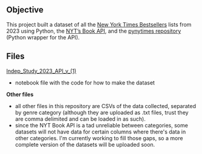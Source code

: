 <h2>Objective</h2> 

This project built a dataset of all the [New York Times Bestsellers](https://www.nytimes.com/books/best-sellers/methodology/) lists from 2023 using Python, the [NYT’s Book API](https://developer.nytimes.com/docs/books-product/1/overview), and the [pynytimes repository](https://pynytimes.michadenheijer.com/getting-started/citation) (Python wrapper for the API).

<h2>Files</h2>

[Indep_Study_2023_API_v_(1)](https://github.com/katieaebi/Unifying-Data-in-Literary-Publishing/blob/main/Indep_Study_2023_API_v_%20(1).ipynb)
  - notebook file with the code for how to make the dataset
    
<b>Other files</b>
  - all other files in this repository are CSVs of the data collected, separated by genre category (although they are uploaded as .txt files, trust they are comma delimited and can be loaded in as such).
  - since the NYT Book API is a tad unreliable between categories, some datasets will not have data for certain columns where there's data in other categories. I'm currently working to fill those gaps, so a more complete version of the datasets will be uploaded soon.  
